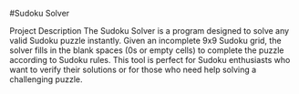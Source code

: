 #Sudoku Solver

Project Description
The Sudoku Solver is a program designed to solve any valid Sudoku puzzle instantly. Given an incomplete 9x9 Sudoku grid, the solver fills in the blank spaces (0s or empty cells) to complete the puzzle according to Sudoku rules. This tool is perfect for Sudoku enthusiasts who want to verify their solutions or for those who need help solving a challenging puzzle.
